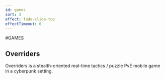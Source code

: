 ```yaml
---
id: games
sort: 3
effect: fade-slide-top
effectTimeout: 0
---
```

#GAMES

## Overriders

Overriders is a stealth-oriented real-time tactics / puzzle PvE mobile game in a cyberpunk setting.